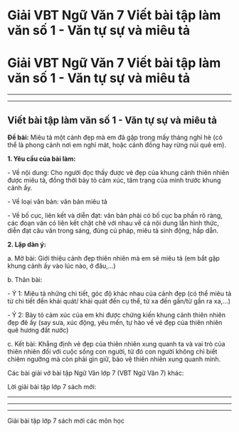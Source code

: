 # Giải VBT Ngữ Văn 7 Viết bài tập làm văn số 1 - Văn tự sự và miêu tả

# Giải VBT Ngữ Văn 7 Viết bài tập làm văn số 1 - Văn tự sự và miêu tả

* * *

* * *

## Viết bài tập làm văn số 1 - Văn tự sự và miêu tả

**Đề bài:** Miêu tả một cảnh đẹp mà em đã gặp trong mấy tháng nghỉ hè (có thể là phong cảnh nơi em nghỉ mát, hoặc cánh đồng hay rừng núi quê em). 

**1\. Yêu cầu của bài làm:**

\- Về nội dung: Cho người đọc thấy được vẻ đẹp của khung cảnh thiên nhiên được miêu tả, đồng thời bày tỏ cảm xúc, tâm trạng của mình trước khung cảnh ấy. 

\- Về loại văn bản: văn bản miêu tả 

\- Về bố cục, liên kết và diễn đạt: văn bản phải có bố cục ba phần rõ ràng, các đoạn văn có liên kết chặt chẽ với nhau về cả nội dung lẫn hình thức, diễn đạt câu văn trong sáng, đúng cú pháp, miêu tả sinh động, hấp dẫn. 

**2\. Lập dàn ý:**

a. Mở bài: Giới thiệu cảnh đẹp thiên nhiên mà em sẽ miêu tả (em bắt gặp khung cảnh ấy vào lúc nào, ở đâu,...) 

b. Thân bài: 

\- Ý 1: Miêu tả những chi tiết, góc độ khác nhau của cảnh đẹp (có thể miêu tả từ chi tiết đến khái quát/ khái quát đến cụ thể, từ xa đến gần/từ gần ra xa,...) 

\- Ý 2: Bày tỏ cảm xúc của em khi được chứng kiến khung cảnh thiên nhiên đẹp đẽ ấy (say sưa, xúc động, yêu mến, tự hào về vẻ đẹp của thiên nhiên quê hương đất nước) 

c. Kết bài: Khẳng định vẻ đẹp của thiên nhiên xung quanh ta và vai trò của thiên nhiên đối với cuộc sống con người, từ đó con người không chỉ biết chiêm ngưỡng mà còn phải gìn giữ, bảo vệ thiên nhiên xung quanh mình. 

Các bài giải vở bài tập Ngữ Văn lớp 7 (VBT Ngữ Văn 7) khác:

Lời giải bài tập lớp 7 sách mới:

* * *

* * *

* * *

Giải bài tập lớp 7 sách mới các môn học
